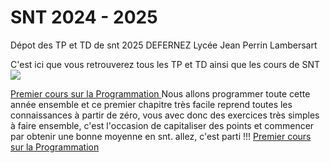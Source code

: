 # SNT 2024 - 2025
Dépot des TP et TD de snt 2025 DEFERNEZ Lycée Jean Perrin Lambersart

C'est ici que vous retrouverez tous les TP et TD ainsi que les cours de SNT <br>
<img src="https://tse3.mm.bing.net/th?id=OIP._YjJVhl-MwJO2d_cEAmuTQHaB2&pid=Api&P=0&h=180" />

<a href="https://github.com/Defernez/SNT2025/blob/main/cours/Chap00/Chap0_la_programmation.pdf"> Premier cours sur la Programmation </a>
Nous allons programmer toute cette année ensemble et ce premier chapitre très facile reprend toutes les connaissances à partir de zéro, vous avec donc des exercices très simples à faire ensemble, c'est l'occasion de capitaliser des points et commencer par obtenir une bonne moyenne en snt. allez, c'est parti !!!
<a href="https://github.com/Defernez/SNT2025/blob/main/cours/Chap00/exercices_snt_Chap0.pdf"> Premier cours sur la Programmation </a>
